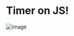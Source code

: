 # Timer on JS!

![image](https://github.com/kostyazxc/TimerJS/assets/104221547/162ff1de-6d3f-49bd-9dcd-2e555d282711)
